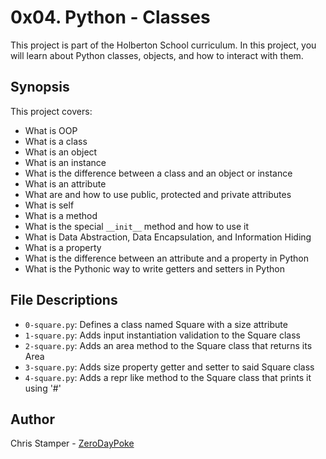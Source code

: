 # 0x04. Python - Classes

This project is part of the Holberton School curriculum. In this project, you will learn about Python classes, objects, and how to interact with them.

## Synopsis

This project covers:

- What is OOP
- What is a class
- What is an object
- What is an instance
- What is the difference between a class and an object or instance
- What is an attribute
- What are and how to use public, protected and private attributes
- What is self
- What is a method
- What is the special `__init__` method and how to use it
- What is Data Abstraction, Data Encapsulation, and Information Hiding
- What is a property
- What is the difference between an attribute and a property in Python
- What is the Pythonic way to write getters and setters in Python

## File Descriptions

- `0-square.py`: Defines a class named Square with a size attribute
- `1-square.py`: Adds input instantiation validation to the Square class
- `2-square.py`: Adds an area method to the Square class that returns its Area
- `3-square.py`: Adds size property getter and setter to said Square class
- `4-square.py`: Adds a repr like method to the Square class that prints it using '#'

## Author

Chris Stamper - [ZeroDayPoke](https://github.com/ZeroDayPoke)
